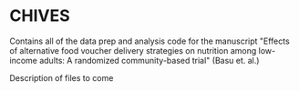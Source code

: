 # CHIVES
Contains all of the data prep and analysis code for the manuscript "Effects of alternative food voucher delivery strategies on nutrition among low-income adults: A randomized community-based trial" (Basu et. al.)

Description of files to come
